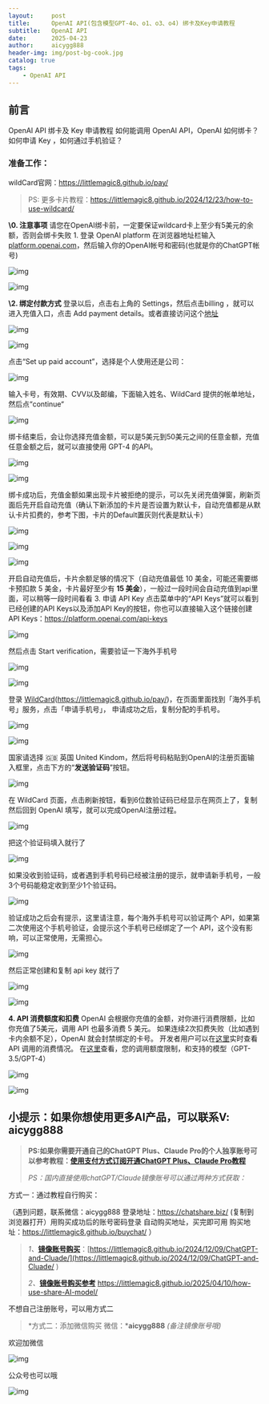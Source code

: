 ```yaml
---
layout:     post
title:      OpenAI API(包含模型GPT-4o、o1、o3、o4) 绑卡及Key申请教程
subtitle:   OpenAI API
date:       2025-04-23
author:     aicygg888
header-img: img/post-bg-cook.jpg
catalog: true
tags:
    - OpenAI API
---
```


## **前言**

OpenAI API 绑卡及 Key 申请教程 如何能调用 OpenAI API，OpenAI 如何绑卡？如何申请 Key ，如何通过手机验证？

### 准备工作：

wildCard官网：https://littlemagic8.github.io/pay/ 

> PS: 更多卡片教程：https://littlemagic8.github.io/2024/12/23/how-to-use-wildcard/

**\0. 注意事项** 请您在OpenAI绑卡前，一定要保证wildcard卡上至少有5美元的余额，否则会绑卡失败  1. 登录 OpenAI platform 在浏览器地址栏输入 [platform.openai.com](https://platform.openai.com/)，然后输入你的OpenAI帐号和密码(也就是你的ChatGPT帐号)   

![img](https://picx.zhimg.com/80/v2-f9f20c56408d995a65e2eca7087f5c51_720w.png)

![img](https://pic1.zhimg.com/80/v2-9919e9af8a1b23dc1f3baa5aca8f7f41_720w.png)

   **\2. 绑定付款方式** 登录以后，点击右上角的  Settings，然后点击billing ，就可以进入充值入口，点击 Add payment details。或者直接访问这个[地址 ](https://platform.openai.com/settings/organization/billing/overview) 

![img](https://picx.zhimg.com/80/v2-f3169e91b07bcb40a84bc9ad30f00f2d_720w.png)



  

![img](https://pic1.zhimg.com/80/v2-ffa8c4a484f31d83ceceab8a2f1a1ddc_720w.jpg)

  点击“Set up paid account”，选择是个人使用还是公司： 

![img](https://pic1.zhimg.com/80/v2-c8366f8ffa4fef90e0858945bd3cad95_720w.png)

  输入卡号，有效期、CVV以及邮编，下面输入姓名、WildCard 提供的帐单地址，然后点“continue“

![img](https://picx.zhimg.com/80/v2-c6ffda5c352c8da65fb55ad137756a5a_720w.png)

 绑卡结束后，会让你选择充值金额，可以是5美元到50美元之间的任意金额，充值任意金额之后，就可以直接使用 GPT-4 的API。  

![img](https://pica.zhimg.com/80/v2-ae6d78940f805f2087d9a58d7b2b4711_720w.png)



![img](https://pica.zhimg.com/80/v2-1f2077e8eea99e941d5970bad3c54a0c_720w.png)



  绑卡成功后，充值金额如果出现卡片被拒绝的提示，可以先关闭充值弹窗，刷新页面后先开启自动充值（确认下新添加的卡片是否设置为默认卡，自动充值都是从默认卡片扣费的，参考下图，卡片的Default置灰则代表是默认卡）

![img](https://picx.zhimg.com/80/v2-71e28b8b432b8534f077214dba45e4d4_720w.png)

![img](https://pica.zhimg.com/80/v2-8e65286616c86740f56100b28f12460d_720w.png)



![img](https://pic1.zhimg.com/80/v2-f6e3b4e17598a4a2cd71fb36202e30e2_720w.png)



  开启自动充值后，卡片余额足够的情况下（自动充值最低 10 美金，可能还需要绑卡预扣款 5 美金，卡片最好至少有 **15 美金**），一般过一段时间会自动充值到api里面，可以稍等一段时间看看   3. 申请 API Key 点击菜单中的“API Keys”就可以看到已经创建的API Keys以及添加API Key的按钮，你也可以直接输入这个链接创建API Keys：https://platform.openai.com/api-keys 

![img](https://picx.zhimg.com/80/v2-3dfb8eacad081db9fc978e3cdf85a930_720w.jpg)



  然后点击 Start verification，需要验证一下海外手机号 

![img](https://picx.zhimg.com/80/v2-b1b908d0bc8a399295c38c9e15205826_720w.jpg)





![img](https://pica.zhimg.com/80/v2-26ba8e1ced86f4b0f33a75de5dac7d69_720w.jpg)



登录 [WildCard](https://littlemagic8.github.io/pay/)(https://littlemagic8.github.io/pay/)，在页面里面找到「海外手机号」服务，点击「申请手机号」， 申请成功之后，复制分配的手机号。

![img](https://picx.zhimg.com/80/v2-eca4d2669f4d00f0dfd43752ea2ea632_720w.png)

 

![img](https://pic1.zhimg.com/80/v2-ce781c13be41baf35151f393acfd01b7_720w.png)



国家请选择 🇬🇧 英国 United Kindom，然后将号码粘贴到OpenAI的注册页面输入框里，点击下方的“**发送验证码**”按钮。

![img](https://picx.zhimg.com/80/v2-a30050b9f88da5c538362b6997ec878d_720w.png)



在 WildCard 页面，点击刷新按钮，看到6位数验证码已经显示在网页上了，复制然后回到 OpenAI 填写，就可以完成OpenAI注册过程。

![img](https://picx.zhimg.com/80/v2-8b231605cb2ba0069e8679e7bb0f506a_720w.png)



把这个验证码填入就行了 

![img](https://picx.zhimg.com/80/v2-88723c64033357e6c0b83da51dea25f3_720w.jpg)

如果没收到验证码，或者遇到手机号码已经被注册的提示，就申请新手机号，一般3个号码能稳定收到至少1个验证码。 

![img](https://picx.zhimg.com/80/v2-28e5be3ed14a7ac2c0f8c34c7f37cc74_720w.png)

验证成功之后会有提示，这里请注意，每个海外手机号可以验证两个 API，如果第二次使用这个手机号验证，会提示这个手机号已经绑定了一个 API，这个没有影响，可以正常使用，无需担心。 

![img](https://picx.zhimg.com/80/v2-4f03d51e82867360cb7e42056947cde0_720w.jpg)



然后正常创建和复制 api key 就行了

![img](https://picx.zhimg.com/80/v2-48d6aeff9bb4ae2dac0d59d550dcb061_720w.jpg)



![img](https://pic1.zhimg.com/80/v2-c348007255dc48c4c1a84c252b751bf6_720w.jpg)



  **4. API 消费额度和扣费** OpenAI 会根据你充值的金额，对你进行消费限额，比如你充值了5美元，调用 API 也最多消费 5 美元。  如果连续2次扣费失败（比如遇到卡内余额不足），OpenAI 就会封禁绑定的卡号。  开发者用户可以在[这里](https://platform.openai.com/usage)实时查看 API 调用的消费情况。 在[这里](https://platform.openai.com/account/limits)查看，您的调用额度限制，和支持的模型（GPT-3.5/GPT-4） 

![img](https://picx.zhimg.com/80/v2-fdd99b4bdff456698ff3f4e34fc9f0e5_720w.png)

 

![img](https://pica.zhimg.com/80/v2-a05dcd2ffb52ad6a177b6f42426046a6_720w.png)

## 小提示：如果你想使用更多AI产品，可以联系V: aicygg888

> **PS:如果你需要开通自己的ChatGPT Plus、Claude Pro的个人独享账号可以参考教程：**[**使用支付方式订阅开通ChatGPT Plus、Claude Pro教程**](https://littlemagic8.github.io/2024/09/04/update-ChatGPT-Plus/) 
>
> *PS：国内直接使用chatGPT/Claude镜像账号可以通过两种方式获取：*

方式一：通过教程自行购买：

（遇到问题，联系微信：aicygg888
登录地址：https://chatshare.biz/ (复制到浏览器打开）用购买成功后的账号密码登录
自动购买地址，买完即可用 购买地址：https://littlemagic8.github.io/buychat/ ）

> *1、*[**镜像账号购买**](https://littlemagic8.github.io/2024/12/09/ChatGPT-and-Cluade/)：[https://littlemagic8.github.io/2024/12/09/ChatGPT-and-Cluade/](https://littlemagic8.github.io/2024/12/09/ChatGPT-and-Cluade/ ) 
>
> *2、*[**镜像账号购买参考**](https://littlemagic8.github.io/2025/04/10/how-use-share-AI-model/) https://littlemagic8.github.io/2025/04/10/how-use-share-AI-model/

不想自己注册账号，可以用方式二

> *方式二：添加微信购买 微信：***aicygg888** *(备注镜像账号哦)*

欢迎加微信

![img](https://picx.zhimg.com/80/v2-46f7cfd62d1e94381388ab08b0fea3af_720w.png)

公众号也可以哦

![img](https://pic1.zhimg.com/80/v2-4e622b64238b20948a02e0c988ca5704_720w.png)






